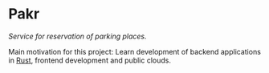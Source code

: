 Pakr
====

*Service for reservation of parking places.*

Main motivation for this project: Learn development of backend applications in [Rust][rust], frontend development and public clouds.


[rust]: https://www.rust-lang.org/
